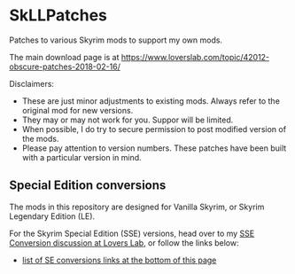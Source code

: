 # SkLLPatches
Patches to various Skyrim mods to support my own mods.

The main download page is at https://www.loverslab.com/topic/42012-obscure-patches-2018-02-16/

Disclaimers:
- These are just minor adjustments to existing mods. Always refer to the original mod for new versions.
- They may or may not work for you. Suppor will be limited.
- When possible, I do try to secure permission to post modified version of the mods.
- Please pay attention to version numbers. These patches have been built with a particular version in mind.

## Special Edition conversions

The mods in this repository are designed for Vanilla Skyrim, or Skyrim Legendary Edition (LE).

For the Skyrim Special Edition (SSE) versions, head over to my [SSE Conversion discussion at Lovers Lab](https://www.loverslab.com/topic/120107-skyrimlldeepbluefrog-mods-conversion-to-sse/), or follow the links below:

* [list of SE conversions links at the bottom of this page](https://github.com/SkyrimLL/SkLLmods)
